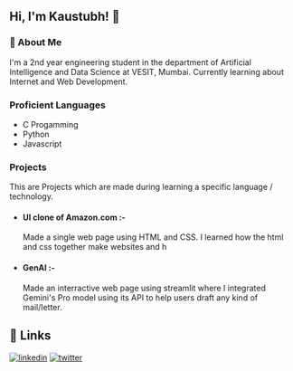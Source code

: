 
## Hi, I'm Kaustubh! 👋


### 🚀 About Me
I'm a 2nd year engineering student in the department of Artificial Intelligence and Data Science at VESIT, Mumbai. Currently learning about Internet and Web Development.


### Proficient Languages 
- C Progamming
- Python
- Javascript


### Projects

This are Projects which are made during learning a specific language / technology.

- #### UI clone of Amazon.com :-
    Made a single web page using HTML and CSS. I learned how the html and css together make websites and h  
- #### GenAI :- 
    Made an interractive web page using streamlit where I integrated Gemini's Pro model using its API to help users draft any kind of mail/letter.


## 🔗 Links

[![linkedin](https://img.shields.io/badge/linkedin-0A66C2?style=for-the-badge&logo=linkedin&logoColor=white)](https://www.linkedin.com/in/kaustubh-karnik)
[![twitter](https://img.shields.io/badge/twitter-1DA1F2?style=for-the-badge&logo=twitter&logoColor=white)](https://x.com/karnik_kaustubh)






